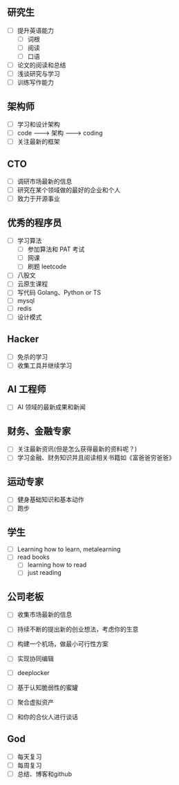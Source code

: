 ## 研究生

- [ ] 提升英语能力
	- [ ] 词根
	- [ ] 阅读
	- [ ] 口语
- [ ] 论文的阅读和总结
- [ ] 浅谈研究与学习
- [ ] 训练写作能力

## 架构师

- [ ] 学习和设计架构
- [ ] code ---> 架构 ---> coding
- [ ] 关注最新的框架

## CTO

- [ ] 调研市场最新的信息
- [ ] 研究在某个领域做的最好的企业和个人
- [ ] 致力于开源事业

## 优秀的程序员

- [ ] 学习算法
	- [ ] 参加算法和 PAT 考试
	- [ ] 网课
	- [ ] 刷题 leetcode
- [ ] 八股文
- [ ] 云原生课程
- [ ] 写代码 Golang、Python or TS
- [ ] mysql
- [ ] redis
- [ ] 设计模式

## Hacker

- [ ] 免杀的学习
- [ ] 收集工具并继续学习

## AI 工程师

- [ ] AI 领域的最新成果和新闻

## 财务、金融专家

- [ ] 关注最新资讯(但是怎么获得最新的资料呢？)
- [ ] 学习金融、财务知识并且阅读相关书籍如《富爸爸穷爸爸》

## 运动专家

- [ ] 健身基础知识和基本动作
- [ ] 跑步

## 学生

- [ ] Learning how to learn, metalearning
- [ ] read books
	- [ ] learning how to read
	- [ ] just reading

## 公司老板

- [ ] 收集市场最新的信息
- [ ] 持续不断的提出新的创业想法，考虑你的生意

- [ ] 构建一个机场，做最小可行性方案
- [ ] 实现协同编辑
- [ ] deeplocker
- [ ] 基于认知脆弱性的蜜罐
- [ ] 聚合虚拟资产
- [ ] 和你的合伙人进行谈话

## God

- [ ] 每天复习
- [ ] 每周复习
- [ ] 总结、博客和github

